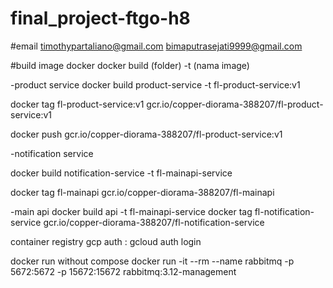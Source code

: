 # final_project-ftgo-h8

#email
timothypartaliano@gmail.com
bimaputrasejati9999@gmail.com

#build image docker
docker build (folder) -t (nama image)

-product service
docker build product-service -t fl-product-service:v1

docker tag fl-product-service:v1 gcr.io/copper-diorama-388207/fl-product-service:v1

docker push gcr.io/copper-diorama-388207/fl-product-service:v1

-notification service

docker build notification-service -t fl-mainapi-service

docker tag fl-mainapi gcr.io/copper-diorama-388207/fl-mainapi

-main api
docker build api -t fl-mainapi-service
docker tag fl-notification-service gcr.io/copper-diorama-388207/fl-notification-service

container registry gcp auth :
gcloud auth login

docker run without compose
docker run -it --rm --name rabbitmq -p 5672:5672 -p 15672:15672 rabbitmq:3.12-management
